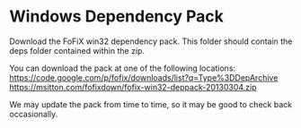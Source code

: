 # Windows Dependency Pack

Download the FoFiX win32 dependency pack. This folder should contain the deps folder contained within the zip.

You can download the pack at one of the following locations:
https://code.google.com/p/fofix/downloads/list?q=Type%3DDepArchive
https://msitton.com/fofixdown/fofix-win32-deppack-20130304.zip


We may update the pack from time to time, so it may be good to check back occasionally.